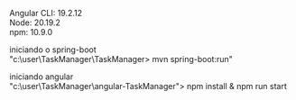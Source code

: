 Angular CLI: 19.2.12  
Node: 20.19.2  
npm: 10.9.0  

iniciando o spring-boot  
"c:\user\TaskManager\TaskManager>  mvn spring-boot:run"

iniciando angular  
"c:\user\TaskManager\angular-TaskManager">  npm install  &  npm run start
